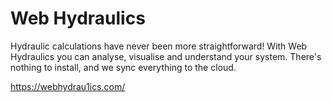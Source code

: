 # Web Hydraulics

Hydraulic calculations have never been more straightforward! With Web Hydraulics you can analyse, visualise and understand your system. There's nothing to install, and we sync everything to the cloud.

https://webhydrau1ics.com/